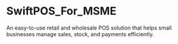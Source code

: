 # SwiftPOS_For_MSME
An easy-to-use retail and wholesale POS solution that helps small businesses manage sales, stock, and payments efficiently.
